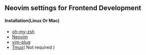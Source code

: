## Neovim settings for Frontend Development

#### Installation(Linux Or Mac)
- [oh-my-zsh](https://github.com/robbyrussell/oh-my-zsh) 
- [Neovim](https://github.com/neovim/neovim/wiki/Installing-Neovim)
- [vim-plug](https://github.com/junegunn/vim-plug) 
- [Tmux](https://github.com/tmux/tmux)( Not required )

